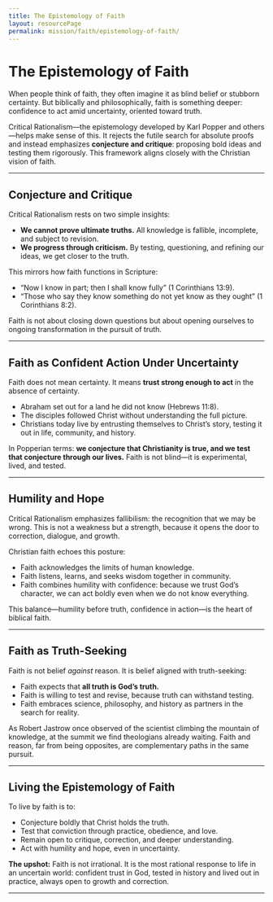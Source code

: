 ```yaml
---
title: The Epistemology of Faith
layout: resourcePage
permalink: mission/faith/epistemology-of-faith/
---
```


# The Epistemology of Faith

When people think of faith, they often imagine it as blind belief or stubborn certainty. But biblically and philosophically, faith is something deeper: confidence to act amid uncertainty, oriented toward truth.  

Critical Rationalism—the epistemology developed by Karl Popper and others—helps make sense of this. It rejects the futile search for absolute proofs and instead emphasizes **conjecture and critique**: proposing bold ideas and testing them rigorously. This framework aligns closely with the Christian vision of faith.

---

## Conjecture and Critique

Critical Rationalism rests on two simple insights:

- **We cannot prove ultimate truths.** All knowledge is fallible, incomplete, and subject to revision.  
- **We progress through criticism.** By testing, questioning, and refining our ideas, we get closer to the truth.  

This mirrors how faith functions in Scripture:

- “Now I know in part; then I shall know fully” (1 Corinthians 13:9).  
- “Those who say they know something do not yet know as they ought” (1 Corinthians 8:2).  

Faith is not about closing down questions but about opening ourselves to ongoing transformation in the pursuit of truth.

---

## Faith as Confident Action Under Uncertainty

Faith does not mean certainty. It means **trust strong enough to act** in the absence of certainty.  

- Abraham set out for a land he did not know (Hebrews 11:8).  
- The disciples followed Christ without understanding the full picture.  
- Christians today live by entrusting themselves to Christ’s story, testing it out in life, community, and history.  

In Popperian terms: **we conjecture that Christianity is true, and we test that conjecture through our lives.** Faith is not blind—it is experimental, lived, and tested.

---

## Humility and Hope

Critical Rationalism emphasizes fallibilism: the recognition that we may be wrong. This is not a weakness but a strength, because it opens the door to correction, dialogue, and growth.  

Christian faith echoes this posture:

- Faith acknowledges the limits of human knowledge.  
- Faith listens, learns, and seeks wisdom together in community.  
- Faith combines humility with confidence: because we trust God’s character, we can act boldly even when we do not know everything.

This balance—humility before truth, confidence in action—is the heart of biblical faith.

---

## Faith as Truth-Seeking

Faith is not belief *against* reason. It is belief aligned with truth-seeking:

- Faith expects that **all truth is God’s truth.**  
- Faith is willing to test and revise, because truth can withstand testing.  
- Faith embraces science, philosophy, and history as partners in the search for reality.  

As Robert Jastrow once observed of the scientist climbing the mountain of knowledge, at the summit we find theologians already waiting. Faith and reason, far from being opposites, are complementary paths in the same pursuit.

---

## Living the Epistemology of Faith

To live by faith is to:

- Conjecture boldly that Christ holds the truth.  
- Test that conviction through practice, obedience, and love.  
- Remain open to critique, correction, and deeper understanding.  
- Act with humility and hope, even in uncertainty.  

**The upshot:** Faith is not irrational. It is the most rational response to life in an uncertain world: confident trust in God, tested in history and lived out in practice, always open to growth and correction.

---
